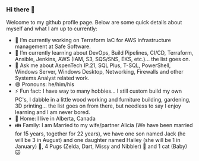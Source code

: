 ### Hi there 👋

Welcome to my github profile page. Below are some quick details about myself and what I am up to currently:

- 🔭 I’m currently working on Terraform IaC for AWS infrastructure management at Safe Software.
- 🌱 I’m currently learning about DevOps, Build Pipelines, CI/CD, Terraform, Ansible, Jenkins, AWS (IAM, S3, SQS/SNS, EKS, etc.)... the list goes on.
- 💬 Ask me about AspenTech IP.21, SQL Plus, T-SQL, PowerShell, Windows Server, Windows Desktop, Networking, Firewalls and other Systems Analyst related work.
- 😄 Pronouns: he/him/his
- ⚡ Fun fact: I have way to many hobbies... I still custom build my own PC's, I dabble in a little wood working and furniture building, gardening, 3D printing... the list goes on from there, but needless to say I enjoy learning and I am never bored.
- :house_with_garden: Home: I live in Alberta, Canada
- :family: Family: I am Married to my wife/partner Alicia (We have been married for 15 years, together for 22 years), we have one son named Jack (he will be 3 in August) and one daughter named Hailey (she will be 1 in January) :baby:, 4 Pugs (Zelda, Dart, Missy and Nibbler) :dog: and 1 cat (Baby) :cat:
